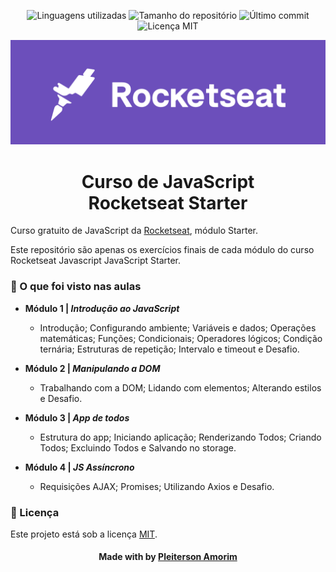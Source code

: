 <!-- Badges session -->
<p align="center">  
  <!-- languages -->
  <img src="https://img.shields.io/github/languages/count/pleiterson/curso-javascript-rocketseat?style=social" alt="Linguagens utilizadas">
  <!-- repo size -->
  <img src="https://img.shields.io/github/repo-size/Pleiterson/curso-javascript-rocketseat?style=social" alt="Tamanho do repositório">
  <!-- last commit -->
  <img src="https://img.shields.io/github/last-commit/Pleiterson/curso-javascript-rocketseat?style=social" alt="Último commit">
  <!-- licence MIT -->
  <img src="https://img.shields.io/github/license/Pleiterson/curso-javascript-rocketseat?style=social" alt="Licença MIT">
</p>

<!--Banner session-->
<img src="./assets/rocketseat.png" alt="Rocketseat" title="Rocketseat">

<!--About session-->
<h1 align="center">Curso de JavaScript<br>Rocketseat Starter</h1>

Curso gratuito de JavaScript da [Rocketseat](https://rocketseat.com.br/), módulo Starter.

Este repositório são apenas os exercícios finais de cada módulo do curso Rocketseat Javascript JavaScript Starter.


<h3>🚀 O que foi visto nas aulas</h3>

- <b>Módulo 1 | <i>Introdução ao JavaScript</i></b>
	- Introdução; Configurando ambiente; Variáveis e dados; Operações matemáticas; Funções; Condicionais; Operadores lógicos; Condição ternária; Estruturas de repetição; Intervalo e timeout e Desafio.
  
- <b>Módulo 2 | <i>Manipulando a DOM</i></b>
	- Trabalhando com a DOM; Lidando com elementos; Alterando estilos e Desafio.
  
- <b>Módulo 3 | <i>App de todos</i></b>
	- Estrutura do app; Iniciando aplicação; Renderizando Todos; Criando Todos; Excluindo Todos e Salvando no storage.
  
- <b>Módulo 4 | <i>JS Assíncrono</i></b>
	- Requisições AJAX; Promises; Utilizando Axios e Desafio.
  

<!--License session-->
<h3>📝 Licença</h3>

Este projeto está sob a licença [MIT](./LICENSE).


<!--Bottom session-->
<h4 align=center>Made with by <a href="https://www.linkedin.com/in/pleiterson">Pleiterson Amorim</a></h4>
